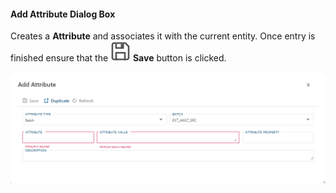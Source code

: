 #### Add Attribute Dialog Box  

Creates a **Attribute** and associates it with the current entity.  Once entry is finished ensure that the <img class="icon-inline" src="images/svg-icons/save.svg" /> **Save** button is clicked.

<img
    src="images/bimlflex-app-dialog-add-attribute.png"
    class="border-image"
    title="Add Attribute Dialog Box"
/>
